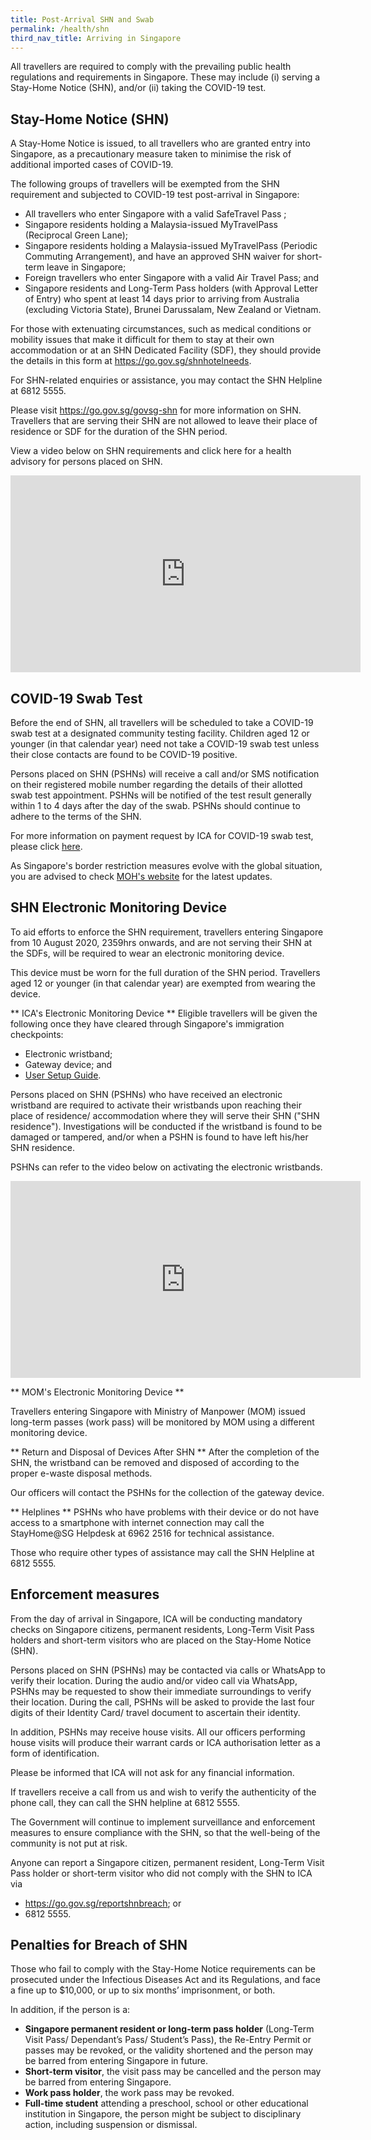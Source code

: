 ```yaml
---
title: Post-Arrival SHN and Swab
permalink: /health/shn
third_nav_title: Arriving in Singapore
---
```

All travellers are required to comply with the prevailing public health regulations and requirements in Singapore. These may include (i) serving a Stay-Home Notice (SHN), and/or (ii) taking the COVID-19 test.


## Stay-Home Notice (SHN)

A Stay-Home Notice is issued, to all travellers who are granted entry into Singapore, as a precautionary measure taken to minimise the risk of additional imported cases of COVID-19.

The following groups of travellers will be exempted from the SHN requirement and subjected to COVID-19 test post-arrival in Singapore:

- All travellers who enter Singapore with a valid SafeTravel Pass ;
- Singapore residents holding a Malaysia-issued MyTravelPass (Reciprocal Green Lane);
- Singapore residents holding a Malaysia-issued MyTravelPass (Periodic Commuting Arrangement), and have an approved SHN waiver for short-term leave in Singapore;
- Foreign travellers who enter Singapore with a valid Air Travel Pass; and
- Singapore residents and Long-Term Pass holders (with Approval Letter of Entry) who spent at least 14 days prior to arriving from Australia (excluding Victoria State), Brunei Darussalam, New Zealand or Vietnam.

For those with extenuating circumstances, such as medical conditions or mobility issues that make it difficult for them to stay at their own accommodation or at an SHN Dedicated Facility (SDF), they should provide the details in this form at <https://go.gov.sg/shnhotelneeds>.

For SHN-related enquiries or assistance, you may contact the SHN Helpline at 6812 5555.

Please visit <https://go.gov.sg/govsg-shn> for more information on SHN. Travellers that are serving their SHN are not allowed to leave their place of residence or SDF for the duration of the SHN period.

View a video below on SHN requirements and click here for a health advisory for persons placed on SHN.

<iframe width="560" height="315" src="https://www.youtube.com/embed/6cgI5bfHpQ4" frameborder="0" allow="accelerometer; autoplay; clipboard-write; encrypted-media; gyroscope; picture-in-picture" allowfullscreen></iframe>

## COVID-19 Swab Test

Before the end of SHN, all travellers will be scheduled to take a COVID-19 swab test at a designated community testing facility. Children aged 12 or younger (in that calendar year) need not take a COVID-19 swab test unless their close contacts are found to be COVID-19 positive.

Persons placed on SHN (PSHNs) will receive a call and/or SMS notification on their registered mobile number regarding the details of their allotted swab test appointment. PSHNs will be notified of the test result generally within 1 to 4 days after the day of the swab. PSHNs should continue to adhere to the terms of the SHN.

For more information on payment request by ICA for COVID-19 swab test, please click [here](https://www.ica.gov.sg/covid-19/shn).

As Singapore's border restriction measures evolve with the global situation, you are advised to check [MOH's website](https://www.moh.gov.sg/covid-19) for the latest updates.


## SHN Electronic Monitoring Device

To aid efforts to enforce the SHN requirement, travellers entering Singapore from 10 August 2020, 2359hrs onwards, and are not serving their SHN at the SDFs, will be required to wear an electronic monitoring device.

This device must be worn for the full duration of the SHN period. Travellers aged 12 or younger (in that calendar year) are exempted from wearing the device.

** ICA's Electronic Monitoring Device **
Eligible travellers will be given the following once they have cleared through Singapore's immigration checkpoints:

- Electronic wristband;
- Gateway device; and
- [User Setup Guide](https://www.ica.gov.sg/docs/default-source/ica/covid-19/stayhomesg-user-setup-guide.pdf).

Persons placed on SHN (PSHNs) who have received an electronic wristband are required to activate their wristbands upon reaching their place of residence/ accommodation where they will serve their SHN ("SHN residence"). Investigations will be conducted if the wristband is found to be damaged or tampered, and/or when a PSHN is found to have left his/her SHN residence. 

PSHNs can refer to the video below on activating the electronic wristbands.

<iframe width="560" height="315" src="https://www.youtube.com/embed/zKhawlenncA" frameborder="0" allow="accelerometer; autoplay; clipboard-write; encrypted-media; gyroscope; picture-in-picture" allowfullscreen></iframe>

** MOM's Electronic Monitoring Device **

Travellers entering Singapore with Ministry of Manpower (MOM) issued long-term passes (work pass) will be monitored by MOM using a different monitoring device.

** Return and Disposal of Devices After SHN **
After the completion of the SHN, the wristband can be removed and disposed of according to the proper e-waste disposal methods. 

Our officers will contact the PSHNs for the collection of the gateway device.

** Helplines **
PSHNs who have problems with their device or do not have access to a smartphone with internet connection may call the StayHome@SG Helpdesk at 6962 2516 for technical assistance.

Those who require other types of assistance may call the SHN Helpline at 6812 5555.

## Enforcement measures

From the day of arrival in Singapore, ICA will be conducting mandatory checks on Singapore citizens, permanent residents, Long-Term Visit Pass holders and short-term visitors who are placed on the Stay-Home Notice (SHN).

Persons placed on SHN (PSHNs) may be contacted via calls or WhatsApp to verify their location. During the audio and/or video call via WhatsApp, PSHNs may be requested to show their immediate surroundings to verify their location. During the call, PSHNs will be asked to provide the last four digits of their Identity Card/ travel document to ascertain their identity.

In addition, PSHNs may receive house visits. All our officers performing house visits will produce their warrant cards or ICA authorisation letter as a form of identification.

Please be informed that ICA will not ask for any financial information. 

If travellers receive a call from us and wish to verify the authenticity of the phone call, they can call the SHN helpline at 6812 5555.

The Government will continue to implement surveillance and enforcement measures to ensure compliance with the SHN, so that the well-being of the community is not put at risk.

Anyone can report a Singapore citizen, permanent resident, Long-Term Visit Pass holder or short-term visitor who did not comply with the SHN to ICA via
- <https://go.gov.sg/reportshnbreach>; or
- 6812 5555.

## Penalties for Breach of SHN

Those who fail to comply with the Stay-Home Notice requirements can be prosecuted under the Infectious Diseases Act and its Regulations, and face a fine up to $10,000, or up to six months’ imprisonment, or both.

In addition, if the person is a:

- **Singapore permanent resident or long-term pass holder** (Long-Term Visit Pass/ Dependant’s Pass/ Student’s Pass), the Re-Entry Permit or passes may be revoked, or the validity shortened and the person may be barred from entering Singapore in future.
- **Short-term visitor**, the visit pass may be cancelled and the person may be barred from entering Singapore.
- **Work pass holder**, the work pass may be revoked.
- **Full-time student** attending a preschool, school or other educational institution in Singapore, the person might be subject to disciplinary action, including suspension or dismissal.
